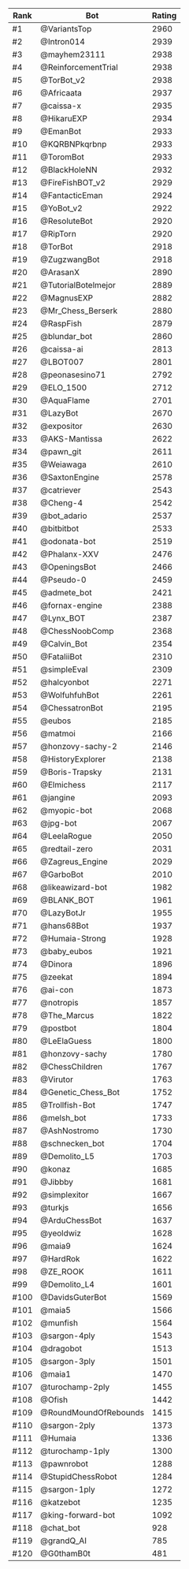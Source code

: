 Rank|Bot|Rating
---|---|---
#1|@VariantsTop|2960
#2|@Intron014|2939
#3|@mayhem23111|2938
#4|@ReinforcementTrial|2938
#5|@TorBot_v2|2938
#6|@Africaata|2937
#7|@caissa-x|2935
#8|@HikaruEXP|2934
#9|@EmanBot|2933
#10|@KQRBNPkqrbnp|2933
#11|@ToromBot|2933
#12|@BlackHoleNN|2932
#13|@FireFishBOT_v2|2929
#14|@FantacticEman|2924
#15|@YoBot_v2|2922
#16|@ResoluteBot|2920
#17|@RipTorn|2920
#18|@TorBot|2918
#19|@ZugzwangBot|2918
#20|@ArasanX|2890
#21|@TutorialBotelmejor|2889
#22|@MagnusEXP|2882
#23|@Mr_Chess_Berserk|2880
#24|@RaspFish|2879
#25|@blundar_bot|2860
#26|@caissa-ai|2813
#27|@LBOT007|2801
#28|@peonasesino71|2792
#29|@ELO_1500|2712
#30|@AquaFlame|2701
#31|@LazyBot|2670
#32|@expositor|2630
#33|@AKS-Mantissa|2622
#34|@pawn_git|2611
#35|@Weiawaga|2610
#36|@SaxtonEngine|2578
#37|@catriever|2543
#38|@Cheng-4|2542
#39|@bot_adario|2537
#40|@bitbitbot|2533
#41|@odonata-bot|2519
#42|@Phalanx-XXV|2476
#43|@OpeningsBot|2466
#44|@Pseudo-0|2459
#45|@admete_bot|2421
#46|@fornax-engine|2388
#47|@Lynx_BOT|2387
#48|@ChessNoobComp|2368
#49|@Calvin_Bot|2354
#50|@FataliiBot|2310
#51|@simpleEval|2309
#52|@halcyonbot|2271
#53|@WolfuhfuhBot|2261
#54|@ChessatronBot|2195
#55|@eubos|2185
#56|@matmoi|2166
#57|@honzovy-sachy-2|2146
#58|@HistoryExplorer|2138
#59|@Boris-Trapsky|2131
#60|@Elmichess|2117
#61|@jangine|2093
#62|@myopic-bot|2068
#63|@jpg-bot|2067
#64|@LeelaRogue|2050
#65|@redtail-zero|2031
#66|@Zagreus_Engine|2029
#67|@GarboBot|2010
#68|@likeawizard-bot|1982
#69|@BLANK_BOT|1961
#70|@LazyBotJr|1955
#71|@hans68Bot|1937
#72|@Humaia-Strong|1928
#73|@baby_eubos|1921
#74|@Dinora|1896
#75|@zeekat|1894
#76|@ai-con|1873
#77|@notropis|1857
#78|@The_Marcus|1822
#79|@postbot|1804
#80|@LeElaGuess|1800
#81|@honzovy-sachy|1780
#82|@ChessChildren|1767
#83|@Virutor|1763
#84|@Genetic_Chess_Bot|1752
#85|@Trollfish-Bot|1747
#86|@melsh_bot|1733
#87|@AshNostromo|1730
#88|@schnecken_bot|1704
#89|@Demolito_L5|1703
#90|@konaz|1685
#91|@Jibbby|1681
#92|@simplexitor|1667
#93|@turkjs|1656
#94|@ArduChessBot|1637
#95|@yeoldwiz|1628
#96|@maia9|1624
#97|@HardRok|1622
#98|@ZE_ROOK|1611
#99|@Demolito_L4|1601
#100|@DavidsGuterBot|1569
#101|@maia5|1566
#102|@munfish|1564
#103|@sargon-4ply|1543
#104|@dragobot|1513
#105|@sargon-3ply|1501
#106|@maia1|1470
#107|@turochamp-2ply|1455
#108|@Ofish|1442
#109|@RoundMoundOfRebounds|1415
#110|@sargon-2ply|1373
#111|@Humaia|1336
#112|@turochamp-1ply|1300
#113|@pawnrobot|1288
#114|@StupidChessRobot|1284
#115|@sargon-1ply|1272
#116|@katzebot|1235
#117|@king-forward-bot|1092
#118|@chat_bot|928
#119|@grandQ_AI|785
#120|@G0thamB0t|481

